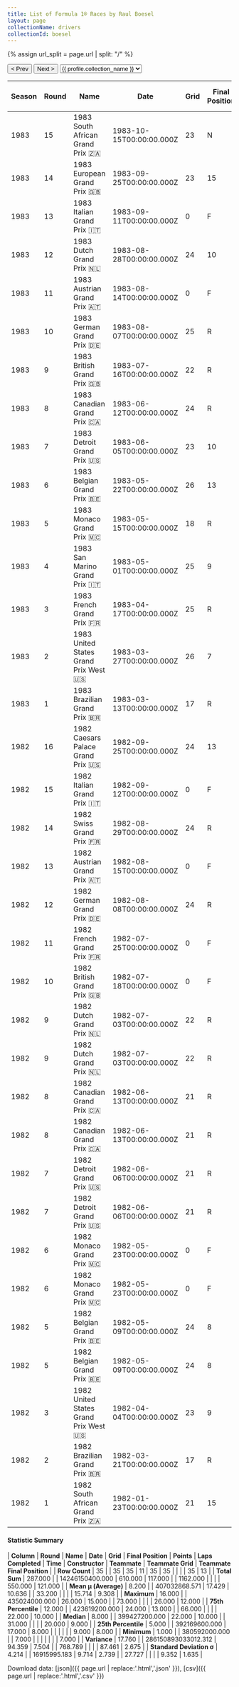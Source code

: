 ```yaml
---
title: List of Formula 1® Races by Raul Boesel
layout: page
collectionName: drivers
collectionId: boesel
---
```


{% assign url_split = page.url | split: "/" %}
<div id="collection-navigation">
<button onclick="selector.options[selector.selectedIndex-1].value && (window.location = selector.options[selector.selectedIndex-1].value);">&lt; Prev</button>
<button onclick="selector.options[selector.selectedIndex+1].value && (window.location = selector.options[selector.selectedIndex+1].value);">Next &gt;</button>
<select id="selector" onchange="this.options[this.selectedIndex].value && (window.location = this.options[this.selectedIndex].value);">
  {% for collectionId in site.data[page.collectionName].refs %}
    {% if collectionId == page.collectionId %}
      {% assign selected = "selected" %}
    {% else %}
      {% assign selected = "" %}
    {% endif %}
    {% assign profile = site.data[page.collectionName][collectionId].profile %}
    <option value="/f1/{{ page.collectionName }}/{{ collectionId }}/{{ url_split[4] }}" {{ selected }}>{{ profile.collection_name }}</option>
  {% endfor %}
</select>
</div>

| Season | Round | Name | Date | Grid | Final Position | Points | Laps Completed | Time | Constructor | Teammate | Teammate Grid | Teammate Final Position |
|--|--|--|--|--|--|--|--|--|--|--|--|--|
| 1983 | 15 | 1983 South African Grand Prix 🇿🇦 | 1983-10-15T00:00:00.000Z | 23 | N | 0.0 | 66 |   | Ligier 🇫🇷 | [Jean-Pierre Jarier 🇫🇷](/f1/drivers/jarier) | 21 | 10 |
| 1983 | 14 | 1983 European Grand Prix 🇬🇧 | 1983-09-25T00:00:00.000Z | 23 | 15 | 0.0 | 73 |   | Ligier 🇫🇷 | [Jean-Pierre Jarier 🇫🇷](/f1/drivers/jarier) | 22 | R |
| 1983 | 13 | 1983 Italian Grand Prix 🇮🇹 | 1983-09-11T00:00:00.000Z | 0 | F | 0.0 | 0 |   | Ligier 🇫🇷 | [Jean-Pierre Jarier 🇫🇷](/f1/drivers/jarier) | 19 | 9 |
| 1983 | 12 | 1983 Dutch Grand Prix 🇳🇱 | 1983-08-28T00:00:00.000Z | 24 | 10 | 0.0 | 70 |   | Ligier 🇫🇷 | [Jean-Pierre Jarier 🇫🇷](/f1/drivers/jarier) | 22 | R |
| 1983 | 11 | 1983 Austrian Grand Prix 🇦🇹 | 1983-08-14T00:00:00.000Z | 0 | F | 0.0 | 0 |   | Ligier 🇫🇷 | [Jean-Pierre Jarier 🇫🇷](/f1/drivers/jarier) | 20 | 7 |
| 1983 | 10 | 1983 German Grand Prix 🇩🇪 | 1983-08-07T00:00:00.000Z | 25 | R | 0.0 | 27 |   | Ligier 🇫🇷 | [Jean-Pierre Jarier 🇫🇷](/f1/drivers/jarier) | 19 | 8 |
| 1983 | 9 | 1983 British Grand Prix 🇬🇧 | 1983-07-16T00:00:00.000Z | 22 | R | 0.0 | 48 |   | Ligier 🇫🇷 | [Jean-Pierre Jarier 🇫🇷](/f1/drivers/jarier) | 25 | 10 |
| 1983 | 8 | 1983 Canadian Grand Prix 🇨🇦 | 1983-06-12T00:00:00.000Z | 24 | R | 0.0 | 32 |   | Ligier 🇫🇷 | [Jean-Pierre Jarier 🇫🇷](/f1/drivers/jarier) | 16 | R |
| 1983 | 7 | 1983 Detroit Grand Prix 🇺🇸 | 1983-06-05T00:00:00.000Z | 23 | 10 | 0.0 | 58 |   | Ligier 🇫🇷 | [Jean-Pierre Jarier 🇫🇷](/f1/drivers/jarier) | 19 | R |
| 1983 | 6 | 1983 Belgian Grand Prix 🇧🇪 | 1983-05-22T00:00:00.000Z | 26 | 13 | 0.0 | 39 |   | Ligier 🇫🇷 | [Jean-Pierre Jarier 🇫🇷](/f1/drivers/jarier) | 21 | R |
| 1983 | 5 | 1983 Monaco Grand Prix 🇲🇨 | 1983-05-15T00:00:00.000Z | 18 | R | 0.0 | 3 |   | Ligier 🇫🇷 | [Jean-Pierre Jarier 🇫🇷](/f1/drivers/jarier) | 9 | R |
| 1983 | 4 | 1983 San Marino Grand Prix 🇮🇹 | 1983-05-01T00:00:00.000Z | 25 | 9 | 0.0 | 58 |   | Ligier 🇫🇷 | [Jean-Pierre Jarier 🇫🇷](/f1/drivers/jarier) | 19 | R |
| 1983 | 3 | 1983 French Grand Prix 🇫🇷 | 1983-04-17T00:00:00.000Z | 25 | R | 0.0 | 47 |   | Ligier 🇫🇷 | [Jean-Pierre Jarier 🇫🇷](/f1/drivers/jarier) | 20 | 9 |
| 1983 | 2 | 1983 United States Grand Prix West 🇺🇸 | 1983-03-27T00:00:00.000Z | 26 | 7 | 0.0 | 73 |   | Ligier 🇫🇷 | [Jean-Pierre Jarier 🇫🇷](/f1/drivers/jarier) | 10 | R |
| 1983 | 1 | 1983 Brazilian Grand Prix 🇧🇷 | 1983-03-13T00:00:00.000Z | 17 | R | 0.0 | 25 |   | Ligier 🇫🇷 | [Jean-Pierre Jarier 🇫🇷](/f1/drivers/jarier) | 12 | R |
| 1982 | 16 | 1982 Caesars Palace Grand Prix 🇺🇸 | 1982-09-25T00:00:00.000Z | 24 | 13 | 0.0 | 69 |   | March 🇬🇧 | [Rupert Keegan 🇬🇧](/f1/drivers/keegan) | 25 | 12 |
| 1982 | 15 | 1982 Italian Grand Prix 🇮🇹 | 1982-09-12T00:00:00.000Z | 0 | F | 0.0 | 0 |   | March 🇬🇧 | [Rupert Keegan 🇬🇧](/f1/drivers/keegan) | 0 | F |
| 1982 | 14 | 1982 Swiss Grand Prix 🇫🇷 | 1982-08-29T00:00:00.000Z | 24 | R | 0.0 | 31 |   | March 🇬🇧 | [Rupert Keegan 🇬🇧](/f1/drivers/keegan) | 22 | R |
| 1982 | 13 | 1982 Austrian Grand Prix 🇦🇹 | 1982-08-15T00:00:00.000Z | 0 | F | 0.0 | 0 |   | March 🇬🇧 | [Rupert Keegan 🇬🇧](/f1/drivers/keegan) | 24 | R |
| 1982 | 12 | 1982 German Grand Prix 🇩🇪 | 1982-08-08T00:00:00.000Z | 24 | R | 0.0 | 22 |   | March 🇬🇧 | [Rupert Keegan 🇬🇧](/f1/drivers/keegan) | 0 | F |
| 1982 | 11 | 1982 French Grand Prix 🇫🇷 | 1982-07-25T00:00:00.000Z | 0 | F | 0.0 | 0 |   | March 🇬🇧 | [Jochen Mass 🇩🇪](/f1/drivers/mass) | 26 | R |
| 1982 | 10 | 1982 British Grand Prix 🇬🇧 | 1982-07-18T00:00:00.000Z | 0 | F | 0.0 | 0 |   | March 🇬🇧 | [Jochen Mass 🇩🇪](/f1/drivers/mass) | 25 | 10 |
| 1982 | 9 | 1982 Dutch Grand Prix 🇳🇱 | 1982-07-03T00:00:00.000Z | 22 | R | 0.0 | 21 |   | March 🇬🇧 | [Jochen Mass 🇩🇪](/f1/drivers/mass) | 24 | R |
| 1982 | 9 | 1982 Dutch Grand Prix 🇳🇱 | 1982-07-03T00:00:00.000Z | 22 | R | 0.0 | 21 |   | March 🇬🇧 | [Emilio de Villota 🇪🇸](/f1/drivers/villota) | 0 | F |
| 1982 | 8 | 1982 Canadian Grand Prix 🇨🇦 | 1982-06-13T00:00:00.000Z | 21 | R | 0.0 | 47 |   | March 🇬🇧 | [Jochen Mass 🇩🇪](/f1/drivers/mass) | 22 | 11 |
| 1982 | 8 | 1982 Canadian Grand Prix 🇨🇦 | 1982-06-13T00:00:00.000Z | 21 | R | 0.0 | 47 |   | March 🇬🇧 | [Emilio de Villota 🇪🇸](/f1/drivers/villota) | 0 | F |
| 1982 | 7 | 1982 Detroit Grand Prix 🇺🇸 | 1982-06-06T00:00:00.000Z | 21 | R | 0.0 | 0 |   | March 🇬🇧 | [Jochen Mass 🇩🇪](/f1/drivers/mass) | 18 | 7 |
| 1982 | 7 | 1982 Detroit Grand Prix 🇺🇸 | 1982-06-06T00:00:00.000Z | 21 | R | 0.0 | 0 |   | March 🇬🇧 | [Emilio de Villota 🇪🇸](/f1/drivers/villota) | 0 | F |
| 1982 | 6 | 1982 Monaco Grand Prix 🇲🇨 | 1982-05-23T00:00:00.000Z | 0 | F | 0.0 | 0 |   | March 🇬🇧 | [Jochen Mass 🇩🇪](/f1/drivers/mass) | 0 | F |
| 1982 | 6 | 1982 Monaco Grand Prix 🇲🇨 | 1982-05-23T00:00:00.000Z | 0 | F | 0.0 | 0 |   | March 🇬🇧 | [Emilio de Villota 🇪🇸](/f1/drivers/villota) | 0 | F |
| 1982 | 5 | 1982 Belgian Grand Prix 🇧🇪 | 1982-05-09T00:00:00.000Z | 24 | 8 | 0.0 | 66 |   | March 🇬🇧 | [Jochen Mass 🇩🇪](/f1/drivers/mass) | 25 | R |
| 1982 | 5 | 1982 Belgian Grand Prix 🇧🇪 | 1982-05-09T00:00:00.000Z | 24 | 8 | 0.0 | 66 |   | March 🇬🇧 | [Emilio de Villota 🇪🇸](/f1/drivers/villota) | 0 | F |
| 1982 | 3 | 1982 United States Grand Prix West 🇺🇸 | 1982-04-04T00:00:00.000Z | 23 | 9 | 0.0 | 70 |   | March 🇬🇧 | [Jochen Mass 🇩🇪](/f1/drivers/mass) | 21 | 8 |
| 1982 | 2 | 1982 Brazilian Grand Prix 🇧🇷 | 1982-03-21T00:00:00.000Z | 17 | R | 0.0 | 11 |   | March 🇬🇧 | [Jochen Mass 🇩🇪](/f1/drivers/mass) | 22 | 8 |
| 1982 | 1 | 1982 South African Grand Prix 🇿🇦 | 1982-01-23T00:00:00.000Z | 21 | 15 | 0.0 | 72 |   | March 🇬🇧 | [Jochen Mass 🇩🇪](/f1/drivers/mass) | 22 | 12 |

#### Statistic Summary

| **Column** | **Round** | **Name** | **Date** | **Grid** | **Final Position** | **Points** | **Laps Completed** | **Time** | **Constructor** | **Teammate** | **Teammate Grid** | **Teammate Final Position** |
| **Row Count** | 35 |  | 35 | 35 | 11 | 35 | 35 |  |  |  | 35 | 13 |
| **Total Sum** | 287.000 |  | 14246150400.000 | 610.000 | 117.000 |  | 1162.000 |  |  |  | 550.000 | 121.000 |
| **Mean μ (Average)** | 8.200 |  | 407032868.571 | 17.429 | 10.636 |  | 33.200 |  |  |  | 15.714 | 9.308 |
| **Maximum** | 16.000 |  | 435024000.000 | 26.000 | 15.000 |  | 73.000 |  |  |  | 26.000 | 12.000 |
| **75th Percentile** | 12.000 |  | 423619200.000 | 24.000 | 13.000 |  | 66.000 |  |  |  | 22.000 | 10.000 |
| **Median** | 8.000 |  | 399427200.000 | 22.000 | 10.000 |  | 31.000 |  |  |  | 20.000 | 9.000 |
| **25th Percentile** | 5.000 |  | 392169600.000 | 17.000 | 8.000 |  |  |  |  |  | 9.000 | 8.000 |
| **Minimum** | 1.000 |  | 380592000.000 |  | 7.000 |  |  |  |  |  |  | 7.000 |
| **Variance** | 17.760 |  | 286150893033012.312 | 94.359 | 7.504 |  | 768.789 |  |  |  | 87.461 | 2.675 |
| **Standard Deviation σ** | 4.214 |  | 16915995.183 | 9.714 | 2.739 |  | 27.727 |  |  |  | 9.352 | 1.635 |

Download data: [json]({{ page.url | replace:'.html','.json' }}), [csv]({{ page.url | replace:'.html','.csv' }})

